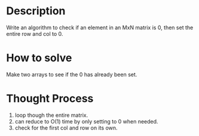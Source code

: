# Description
Write an algorithm to check if an element in an MxN matrix is 0, then set the entire row and col to 0.

# How to solve
Make two arrays to see if the 0 has already been set.

# Thought Process
1. loop though the entire matrix.
2. can reduce to O(1) time by only setting to 0 when needed.
3. check for the first col and row on its own.
